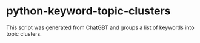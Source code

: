 # python-keyword-topic-clusters
This script was generated from ChatGBT and groups a list of keywords into topic clusters.
